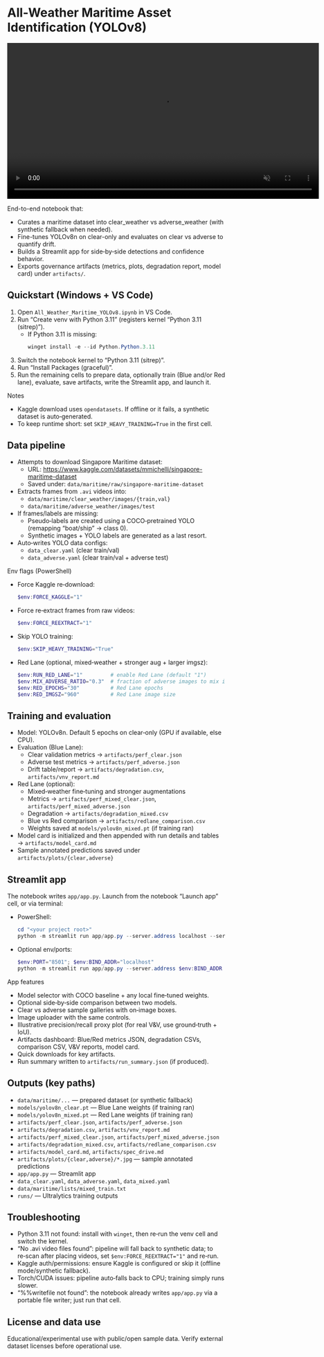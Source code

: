 # All-Weather Maritime Asset Identification (YOLOv8)

<video src="YOLO_notebook/images/Recording.mp4"
       controls loop muted playsinline width="720">
  Your browser does not support embedded video.
  <a href="YOLO_notebook/images/Recording.mp4">Download MP4</a>
</video>


End-to-end notebook that:
- Curates a maritime dataset into clear_weather vs adverse_weather (with synthetic fallback when needed).
- Fine-tunes YOLOv8n on clear-only and evaluates on clear vs adverse to quantify drift.
- Builds a Streamlit app for side‑by‑side detections and confidence behavior.
- Exports governance artifacts (metrics, plots, degradation report, model card) under `artifacts/`.

## Quickstart (Windows + VS Code)

1) Open `All_Weather_Maritime_YOLOv8.ipynb` in VS Code.
2) Run “Create venv with Python 3.11” (registers kernel “Python 3.11 (sitrep)”).
   - If Python 3.11 is missing:
     ```powershell
     winget install -e --id Python.Python.3.11
     ```
3) Switch the notebook kernel to “Python 3.11 (sitrep)”.
4) Run “Install Packages (graceful)”.
5) Run the remaining cells to prepare data, optionally train (Blue and/or Red lane), evaluate, save artifacts, write the Streamlit app, and launch it.

Notes
- Kaggle download uses `opendatasets`. If offline or it fails, a synthetic dataset is auto‑generated.
- To keep runtime short: set `SKIP_HEAVY_TRAINING=True` in the first cell.

## Data pipeline

- Attempts to download Singapore Maritime dataset:
  - URL: https://www.kaggle.com/datasets/mmichelli/singapore-maritime-dataset
  - Saved under: `data/maritime/raw/singapore-maritime-dataset`
- Extracts frames from `.avi` videos into:
  - `data/maritime/clear_weather/images/{train,val}`
  - `data/maritime/adverse_weather/images/test`
- If frames/labels are missing:
  - Pseudo‑labels are created using a COCO‑pretrained YOLO (remapping “boat/ship” → class 0).
  - Synthetic images + YOLO labels are generated as a last resort.
- Auto‑writes YOLO data configs:
  - `data_clear.yaml` (clear train/val)
  - `data_adverse.yaml` (clear train/val + adverse test)

Env flags (PowerShell)
- Force Kaggle re‑download:
  ```powershell
  $env:FORCE_KAGGLE="1"
  ```
- Force re‑extract frames from raw videos:
  ```powershell
  $env:FORCE_REEXTRACT="1"
  ```
- Skip YOLO training:
  ```powershell
  $env:SKIP_HEAVY_TRAINING="True"
  ```
- Red Lane (optional, mixed‑weather + stronger aug + larger imgsz):
  ```powershell
  $env:RUN_RED_LANE="1"         # enable Red Lane (default "1")
  $env:MIX_ADVERSE_RATIO="0.3"  # fraction of adverse images to mix into train
  $env:RED_EPOCHS="30"          # Red Lane epochs
  $env:RED_IMGSZ="960"          # Red Lane image size
  ```

## Training and evaluation

- Model: YOLOv8n. Default 5 epochs on clear‑only (GPU if available, else CPU).
- Evaluation (Blue Lane):
  - Clear validation metrics → `artifacts/perf_clear.json`
  - Adverse test metrics → `artifacts/perf_adverse.json`
  - Drift table/report → `artifacts/degradation.csv`, `artifacts/vnv_report.md`
- Red Lane (optional):
  - Mixed‑weather fine‑tuning and stronger augmentations
  - Metrics → `artifacts/perf_mixed_clear.json`, `artifacts/perf_mixed_adverse.json`
  - Degradation → `artifacts/degradation_mixed.csv`
  - Blue vs Red comparison → `artifacts/redlane_comparison.csv`
  - Weights saved at `models/yolov8n_mixed.pt` (if training ran)
- Model card is initialized and then appended with run details and tables → `artifacts/model_card.md`
- Sample annotated predictions saved under `artifacts/plots/{clear,adverse}`

## Streamlit app

The notebook writes `app/app.py`. Launch from the notebook “Launch app” cell, or via terminal:

- PowerShell:
  ```powershell
  cd "<your project root>"
  python -m streamlit run app/app.py --server.address localhost --server.port 8501
  ```
- Optional env/ports:
  ```powershell
  $env:PORT="8501"; $env:BIND_ADDR="localhost"
  python -m streamlit run app/app.py --server.address $env:BIND_ADDR --server.port $env:PORT
  ```

App features
- Model selector with COCO baseline + any local fine‑tuned weights.
- Optional side‑by‑side comparison between two models.
- Clear vs adverse sample galleries with on‑image boxes.
- Image uploader with the same controls.
- Illustrative precision/recall proxy plot (for real V&V, use ground‑truth + IoU).
- Artifacts dashboard: Blue/Red metrics JSON, degradation CSVs, comparison CSV, V&V reports, model card.
- Quick downloads for key artifacts.
- Run summary written to `artifacts/run_summary.json` (if produced).

## Outputs (key paths)

- `data/maritime/...` — prepared dataset (or synthetic fallback)
- `models/yolov8n_clear.pt` — Blue Lane weights (if training ran)
- `models/yolov8n_mixed.pt` — Red Lane weights (if training ran)
- `artifacts/perf_clear.json`, `artifacts/perf_adverse.json`
- `artifacts/degradation.csv`, `artifacts/vnv_report.md`
- `artifacts/perf_mixed_clear.json`, `artifacts/perf_mixed_adverse.json`
- `artifacts/degradation_mixed.csv`, `artifacts/redlane_comparison.csv`
- `artifacts/model_card.md`, `artifacts/spec_drive.md`
- `artifacts/plots/{clear,adverse}/*.jpg` — sample annotated predictions
- `app/app.py` — Streamlit app
- `data_clear.yaml`, `data_adverse.yaml`, `data_mixed.yaml`
- `data/maritime/lists/mixed_train.txt`
- `runs/` — Ultralytics training outputs

## Troubleshooting

- Python 3.11 not found: install with `winget`, then re‑run the venv cell and switch the kernel.
- “No .avi video files found”: pipeline will fall back to synthetic data; to re‑scan after placing videos, set `$env:FORCE_REEXTRACT="1"` and re‑run.
- Kaggle auth/permissions: ensure Kaggle is configured or skip it (offline mode/synthetic fallback).
- Torch/CUDA issues: pipeline auto‑falls back to CPU; training simply runs slower.
- “%%writefile not found”: the notebook already writes `app/app.py` via a portable file writer; just run that cell.

## License and data use

Educational/experimental use with public/open sample data. Verify external dataset licenses before operational use.